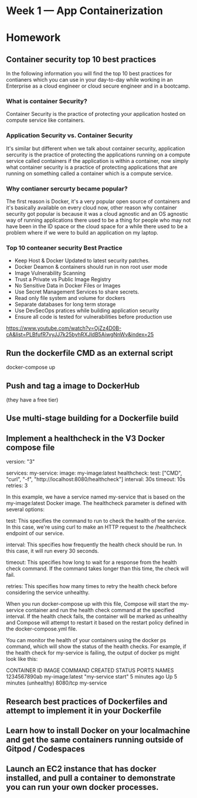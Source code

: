 # Week 1 — App Containerization

# Homework

## Container security top 10 best practices

In the following information you will find the top 10 best practices for contianers which you can use in your day-to-day while working in an Enterprise as a cloud engineer or cloud secure engineer and in a bootcamp.

### What is container Security?

Container Security is the practice of protecting your application hosted on compute service like containers.

### Application Security vs. Container Security

It's similar but different when we talk about container security, application sercurity is the practice of protecting the applications running on a compute service called containers if the application is within a container, now simply what container security is a practice of protecting applications that are running on something called a container which is a compute service.

### Why contianer sercurty became popular?

The first reason is Docker, it's a very popular open source of containers and it's basically available on every cloud now, other reason why container security got popular is because it was a cloud agnostic and an OS agnostic way of running applications there used to be a thing for people who may not have been in the ID space or the cloud space for a while there used to be a problem where if we were to build an application on my laptop.

### Top 10 conteaner security Best Practice

+ Keep Host & Docker Updated to latest security patches.
+ Docker Deamon & containers should run in non root user mode
+ Image Vulnerability Scanning
+ Trust a Private vs Public Image Registry
+ No Sensitive Data in Docker Files or Images
+ Use Secret Management Services to share secrets.
+ Read only file system and volume for dockers
+ Separate databases for long term storage
+ Use DevSecOps pratices while building application security
+ Ensure all code is tested for vulnerabilities before production use

https://www.youtube.com/watch?v=OjZz4D0B-cA&list=PLBfufR7vyJJ7k25byhRXJldB5AiwgNnWv&index=25

## Run the dockerfile CMD as an external script

docker-compose up

## Push and tag a image to DockerHub 
(they have a free tier)

## Use multi-stage building for a Dockerfile build

## Implement a healthcheck in the V3 Docker compose file

version: "3"

services:
  my-service:
    image: my-image:latest
    healthcheck:
      test: ["CMD", "curl", "-f", "http://localhost:8080/healthcheck"]
      interval: 30s
      timeout: 10s
      retries: 3
      
In this example, we have a service named my-service that is based on the my-image:latest Docker image. The healthcheck parameter is defined with several options:

test: This specifies the command to run to check the health of the service. In this case, we're using curl to make an HTTP request to the /healthcheck endpoint of our service.

interval: This specifies how frequently the health check should be run. In this case, it will run every 30 seconds.

timeout: This specifies how long to wait for a response from the health check command. If the command takes longer than this time, the check will fail.

retries: This specifies how many times to retry the health check before considering the service unhealthy.

When you run docker-compose up with this file, Compose will start the my-service container and run the health check command at the specified interval. If the health check fails, the container will be marked as unhealthy and Compose will attempt to restart it based on the restart policy defined in the docker-compose.yml file.

You can monitor the health of your containers using the docker ps command, which will show the status of the health checks. For example, if the health check for my-service is failing, the output of docker ps might look like this:

CONTAINER ID   IMAGE            COMMAND                  CREATED          STATUS                     PORTS      NAMES
1234567890ab   my-image:latest  "my-service start"       5 minutes ago    Up 5 minutes (unhealthy)   8080/tcp   my-service


 
## Research best practices of Dockerfiles and attempt to implement it in your Dockerfile

## Learn how to install Docker on your localmachine and get the same containers running outside of Gitpod / Codespaces

## Launch an EC2 instance that has docker installed, and pull a container to demonstrate you can run your own docker processes. 
